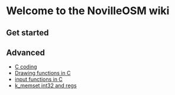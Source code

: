 # Welcome to the NovilleOSM wiki
## Get started

## Advanced
- [C coding](https://samma2009.github.io/NovilleOSM/Ccoding)
- [Drawing functions in C]()
- [input functions in C]()
- [k_memset int32 and regs]()
